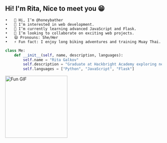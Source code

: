 ## Hi! I'm Rita, Nice to meet you 😁

	•	👋 Hi, I’m @honeybather
	•	👀 I’m interested in web development.
	•	🌱 I’m currently learning advanced JavaScript and Flask.
	•	💞️ I’m looking to collaborate on exciting web projects.
	•	😄 Pronouns: She/Her
	•	⚡ Fun fact: I enjoy long biking adventures and training Muay Thai.

```python
class Me:
    def __init__(self, name, description, languages):
        self.name = "Rita Galkov"
        self.description = "Graduate at Hackbright Academy exploring new opportunities in software engineering."
        self.languages = ["Python", "JavaScript", "Flask"]
```

<a href="https://www.linkedin.com/in/ritagalkov/" target="_blank">
  <img src="https://i.giphy.com/media/v1.Y2lkPTc5MGI3NjExdGJxYWl6ejVvNXhyOHBwdWhhdDkwOHlyamF0cjg2NDByemtzc3hvNiZlcD12MV9pbnRlcm5hbF9naWZfYnlfaWQmY3Q9cw/3o6gE51uXycrKW6D84/giphy.gif" alt="Fun GIF" width="200"/>
</a>

